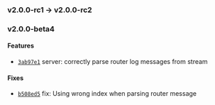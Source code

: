 ### v2.0.0-rc1 -> v2.0.0-rc2

### v2.0.0-beta4

#### Features

 - [`3ab97e1`](https://github.com/deis/stdout-metrics/commit/3ab97e118f1b261ba58206752f879d1effbbcdf2) server: correctly parse router log messages from stream

#### Fixes

- [`b508ed5`](https://github.com/deis/stdout-metrics/commit/b508ed52c19ad8f60e64e19f9f86de8705b1681d) fix: Using wrong index when parsing router message
